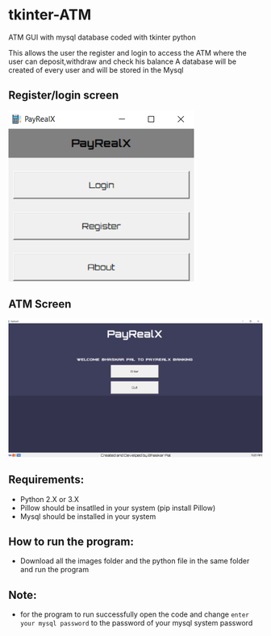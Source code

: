 # tkinter-ATM
ATM GUI with mysql database coded with tkinter python

This allows the user the register and login to access the ATM where the user can deposit,withdraw and check his balance
A database will be created of every user and will be stored in the Mysql

## Register/login screen
![Register/login screen](register_login_screen.png)

## ATM Screen
![ATM Screen](ATM_screen.png)

## Requirements:

* Python 2.X or 3.X
* Pillow should be insatlled in your system (pip install Pillow)
* Mysql should be installed in your system

## How to run the program:

* Download all the images folder and the python file in the same folder and run the program



## Note:

* for the program to run successfully open the code and change `enter your mysql password` to the password of your mysql system password
